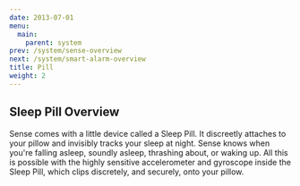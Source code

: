 ```yaml
---
date: 2013-07-01
menu:
  main:
    parent: system
prev: /system/sense-overview
next: /system/smart-alarm-overview
title: Pill
weight: 2
---
```


## Sleep Pill Overview

Sense comes with a little device called a Sleep Pill. It discreetly attaches to your pillow and invisibly tracks your sleep at night. Sense knows when you're falling asleep, soundly asleep, thrashing about, or waking up. All this is possible with the highly sensitive accelerometer and gyroscope inside the Sleep Pill, which clips discretely, and securely, onto your pillow.

